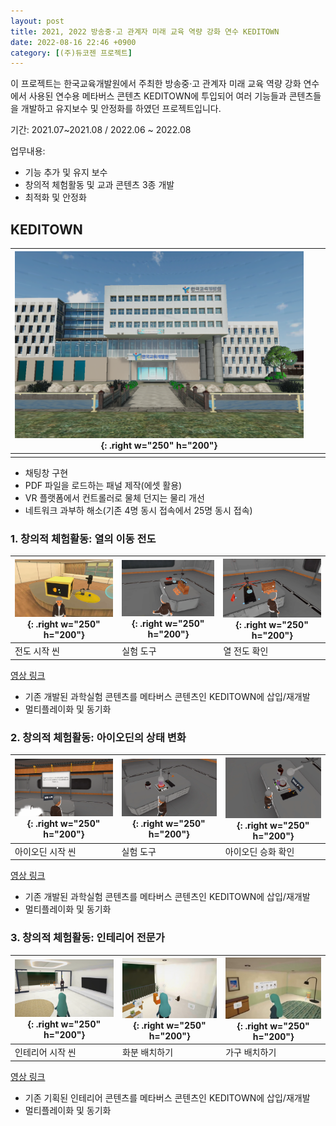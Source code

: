 ```yaml
---
layout: post
title: 2021, 2022 방송중·고 관계자 미래 교육 역량 강화 연수 KEDITOWN
date: 2022-08-16 22:46 +0900
category: [(주)듀코젠 프로젝트]
---
```


이 프로젝트는 한국교육개발원에서 주최한 방송중·고 관계자 미래 교육 역량 강화 연수에서 사용된 연수용 메타버스 콘텐츠 KEDITOWN에 투입되어 여러 기능들과 콘텐츠들을 개발하고 유지보수 및 안정화를 하였던 프로젝트입니다.

기간: 2021.07~2021.08 / 2022.06 ~ 2022.08

업무내용:

- 기능 추가 및 유지 보수
- 창의적 체험활동 및 교과 콘텐츠 3종 개발
- 최적화 및 안정화

## KEDITOWN 

| ![img-description](/assets/KEDI/KEDI_1.png){: .right w="250" h="200"} |      |      |
| ------------------------------------------------------------ | ---- | ---- |
|                                                              |      |      |

- 채팅창 구현
- PDF 파일을 로드하는 패널 제작(에셋 활용)
- VR 플랫폼에서 컨트롤러로 물체 던지는 물리 개선
- 네트워크 과부하 해소(기존 4명 동시 접속에서 25명 동시 접속)

  

### 1. 창의적 체험활동: 열의 이동 전도

| ![img-description](/assets/KEDI/Sci1_1.png){: .right w="250" h="200"} | ![img-description](/assets/KEDI/Sci1_2.png){: .right w="250" h="200"} | ![img-description](/assets/KEDI/Sci1_3.png){: .right w="250" h="200"} |
| ------------------------------------------------------------ | ------------------------------------------------------------ | ------------------------------------------------------------ |
| 전도 시작 씬                                                 | 실험 도구                                                    | 열 전도 확인                                                 |

[영상 링크](https://vimeo.com/739905794/5a579ff319)

- 기존 개발된 과학실험 콘텐츠를 메타버스 콘텐츠인 KEDITOWN에 삽입/재개발
- 멀티플레이화 및 동기화

  

### 2. 창의적 체험활동: 아이오딘의 상태 변화

| ![img-description](/assets/KEDI/Sci2_1.png){: .right w="250" h="200"} | ![img-description](/assets/KEDI/Sci2_2.png){: .right w="250" h="200"} | ![img-description](/assets/KEDI/Sci2_3.png){: .right w="250" h="200"} |
| ------------------------------------------------------------ | ------------------------------------------------------------ | ------------------------------------------------------------ |
| 아이오딘 시작 씬                                             | 실험 도구                                                    | 아이오딘 승화 확인                                           |

[영상 링크](https://vimeo.com/739905829/11dd322ef5)

- 기존 개발된 과학실험 콘텐츠를 메타버스 콘텐츠인 KEDITOWN에 삽입/재개발
- 멀티플레이화 및 동기화

  

### 3. 창의적 체험활동: 인테리어 전문가

| ![img-description](/assets/KEDI/Chang_1.png){: .right w="250" h="200"} | ![img-description](/assets/KEDI/Chang_2.png){: .right w="250" h="200"} | ![img-description](/assets/KEDI/Chang_3.png){: .right w="250" h="200"} |
| ------------------------------------------------------------ | ------------------------------------------------------------ | ------------------------------------------------------------ |
| 인테리어 시작 씬                                             | 화분 배치하기                                                | 가구 배치하기                                                |

[영상 링크](https://vimeo.com/739905704/11ad873043)

- 기존 기획된 인테리어 콘텐츠를 메타버스 콘텐츠인 KEDITOWN에 삽입/재개발
- 멀티플레이화 및 동기화